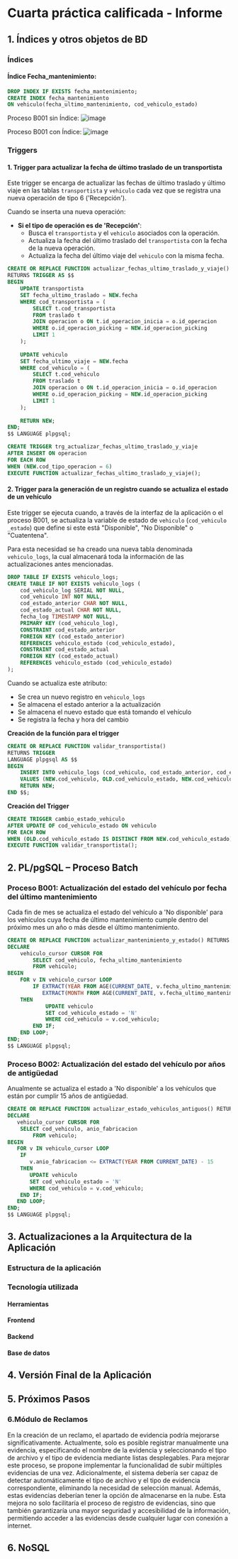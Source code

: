 # Cuarta práctica calificada - Informe      

## 1. Índices y otros objetos de BD

### Índices
#### Índice Fecha_mantenimiento:
```sql
DROP INDEX IF EXISTS fecha_mantenimiento;
CREATE INDEX fecha_mantenimiento
ON vehiculo(fecha_ultimo_mantenimiento, cod_vehiculo_estado)
```
Proceso B001 sin Índice:
![image](https://github.com/fiis-bd241/grupo01/assets/164358065/16591b4f-918c-4d1b-8f5f-8c3df1a2e379)

Proceso B001 con Índice:
![image](https://github.com/fiis-bd241/grupo01/assets/164358065/e84c9605-59f5-482d-adc0-d94f9467e6d0)

### Triggers
#### 1. Trigger para actualizar la fecha de último traslado de un transportista

Este trigger se encarga de actualizar las fechas de último traslado y último viaje en las tablas `transportista` y `vehiculo` cada vez que se registra una nueva operación de tipo 6 ('Recepción'). 

Cuando se inserta una nueva operación:
   - **Si el tipo de operación es de 'Recepción'**:
     - Busca el `transportista` y el `vehiculo` asociados con la operación.
     - Actualiza la fecha del último traslado del `transportista` con la fecha de la nueva operación.
     - Actualiza la fecha del último viaje del `vehiculo` con la misma fecha.

```sql
CREATE OR REPLACE FUNCTION actualizar_fechas_ultimo_traslado_y_viaje()
RETURNS TRIGGER AS $$
BEGIN
    UPDATE transportista
    SET fecha_ultimo_traslado = NEW.fecha
    WHERE cod_transportista = (
        SELECT t.cod_transportista
        FROM traslado t
        JOIN operacion o ON t.id_operacion_inicia = o.id_operacion
        WHERE o.id_operacion_picking = NEW.id_operacion_picking
        LIMIT 1
    );
    
    UPDATE vehiculo
    SET fecha_ultimo_viaje = NEW.fecha
    WHERE cod_vehiculo = (
        SELECT t.cod_vehiculo
        FROM traslado t
        JOIN operacion o ON t.id_operacion_inicia = o.id_operacion
        WHERE o.id_operacion_picking = NEW.id_operacion_picking
        LIMIT 1
    );
    
    RETURN NEW;
END;
$$ LANGUAGE plpgsql;

CREATE TRIGGER trg_actualizar_fechas_ultimo_traslado_y_viaje
AFTER INSERT ON operacion
FOR EACH ROW
WHEN (NEW.cod_tipo_operacion = 6)
EXECUTE FUNCTION actualizar_fechas_ultimo_traslado_y_viaje();
```
#### 2. Trigger para la generación de un registro cuando se actualiza el estado de un vehículo
Este trigger se ejecuta cuando, a través de la interfaz de la aplicación o el proceso B001, se actualiza la variable de estado de `vehiculo` (`cod_vehiculo _estado`) que define si este está "Disponible", "No Disponible" o "Cuatentena".

Para esta necesidad se ha creado una nueva tabla denominada `vehiculo_logs`, la cual almacenará toda la información de las actualizaciones antes mencionadas.
```sql
DROP TABLE IF EXISTS vehiculo_logs;
CREATE TABLE IF NOT EXISTS vehiculo_logs (
	cod_vehiculo_log SERIAL NOT NULL,
	cod_vehiculo INT NOT NULL,
	cod_estado_anterior CHAR NOT NULL,
	cod_estado_actual CHAR NOT NULL,
	fecha_log TIMESTAMP NOT NULL,
	PRIMARY KEY (cod_vehiculo_log),
	CONSTRAINT cod_estado_anterior
	FOREIGN KEY (cod_estado_anterior)
	REFERENCES vehiculo_estado (cod_vehiculo_estado),
	CONSTRAINT cod_estado_actual
	FOREIGN KEY (cod_estado_actual)
	REFERENCES vehiculo_estado (cod_vehiculo_estado)	
);
```
Cuando se actualiza este atributo:
 - Se crea un nuevo registro en `vehiculo_logs`
 - Se almacena el estado anterior a la actualización
 - Se almacena el nuevo estado que está tomando el vehículo
 - Se registra la fecha y hora del cambio

**Creación de la función para el trigger**
```sql
CREATE OR REPLACE FUNCTION validar_transportista()
RETURNS TRIGGER
LANGUAGE plpgsql AS $$
BEGIN
	INSERT INTO vehiculo_logs (cod_vehiculo, cod_estado_anterior, cod_estado_actual, fecha_log)
    VALUES (NEW.cod_vehiculo, OLD.cod_vehiculo_estado, NEW.cod_vehiculo_estado, CURRENT_TIMESTAMP);
    RETURN NEW;
END $$;
```
**Creación del Trigger**
```sql
CREATE TRIGGER cambio_estado_vehiculo
AFTER UPDATE OF cod_vehiculo_estado ON vehiculo
FOR EACH ROW
WHEN (OLD.cod_vehiculo_estado IS DISTINCT FROM NEW.cod_vehiculo_estado)
EXECUTE FUNCTION validar_transportista();
```

## 2. PL/pgSQL – Proceso Batch

### Proceso B001: Actualización del estado del vehículo por fecha del último mantenimiento

Cada fin de mes se actualiza el estado del vehículo a 'No disponible' para los vehículos cuya fecha de último mantenimiento cumple dentro del próximo mes un año o más desde el último mantenimiento.

```sql
CREATE OR REPLACE FUNCTION actualizar_mantenimiento_y_estado() RETURNS void AS $$
DECLARE
    vehiculo_cursor CURSOR FOR
        SELECT cod_vehiculo, fecha_ultimo_mantenimiento
        FROM vehiculo;
BEGIN
    FOR v IN vehiculo_cursor LOOP       
        IF EXTRACT(YEAR FROM AGE(CURRENT_DATE, v.fecha_ultimo_mantenimiento)) * 12 +
           EXTRACT(MONTH FROM AGE(CURRENT_DATE, v.fecha_ultimo_mantenimiento)) >= 11
	THEN
            UPDATE vehiculo
            SET cod_vehiculo_estado = 'N'
            WHERE cod_vehiculo = v.cod_vehiculo;
        END IF;
    END LOOP;
END;
$$ LANGUAGE plpgsql;
```

### Proceso B002: Actualización del estado del vehículo por años de antigüedad

Anualmente se actualiza el estado  a 'No disponible' a los vehículos que están por cumplir 15 años de antigüedad.

```sql
CREATE OR REPLACE FUNCTION actualizar_estado_vehiculos_antiguos() RETURNS void AS $$
DECLARE
   vehiculo_cursor CURSOR FOR
	SELECT cod_vehiculo, anio_fabricacion
        FROM vehiculo;
BEGIN
   FOR v IN vehiculo_cursor LOOP
	IF 
	   v.anio_fabricacion <= EXTRACT(YEAR FROM CURRENT_DATE) - 15
	THEN
	   UPDATE vehiculo
   	   SET cod_vehiculo_estado = 'N'
	   WHERE cod_vehiculo = v.cod_vehiculo;
	END IF;
   END LOOP;
END;
$$ LANGUAGE plpgsql;
```


## 3. Actualizaciones a la Arquitectura de la Aplicación

### Estructura de la aplicación

### Tecnología utilizada

#### Herramientas

#### Frontend

#### Backend

#### Base de datos

## 4. Versión Final de la Aplicación

## 5. Próximos Pasos

### 6.Módulo de Reclamos

En la creación de un reclamo, el apartado de evidencia podría mejorarse significativamente. Actualmente, solo es posible registrar manualmente una evidencia, especificando el nombre de la evidencia y seleccionando el tipo de archivo y el tipo de evidencia mediante listas desplegables. Para mejorar este proceso, se propone implementar la funcionalidad de subir múltiples evidencias de una vez. Adicionalmente, el sistema debería ser capaz de detectar automáticamente el tipo de archivo y el tipo de evidencia correspondiente, eliminando la necesidad de selección manual. Además, estas evidencias deberían tener la opción de almacenarse en la nube. Esta mejora no solo facilitaría el proceso de registro de evidencias, sino que también garantizaría una mayor seguridad y accesibilidad de la información, permitiendo acceder a las evidencias desde cualquier lugar con conexión a internet.

## 6. NoSQL
